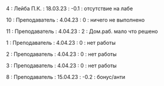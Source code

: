 4 : Лейба П.К. : 18.03.23 : -0.1 : отсутствие на лабе

10 : Преподаватель : 4.04.23 : 0 : ничего не выполнено

11 : Преподаватель : 4.04.23 : 2 : Дом.раб. мало что решено

1 : Преподаватель : 4.04.23 : 0 : нет работы

2 : Преподаватель : 4.04.23 : 0 : нет работы

3 : Преподаватель : 4.04.23 : 0 : нет работы

8 : Преподаватель : 15.04.23 : -0.2 : бонус/анти
